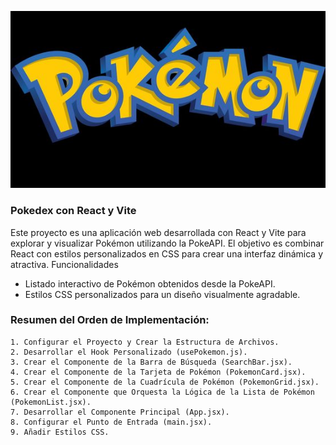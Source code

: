 ![Poké Ball](./src/images/vector-pokemon.jpg)

### Pokedex con React y Vite 

Este proyecto es una aplicación web desarrollada con React y Vite para explorar y visualizar Pokémon utilizando la PokeAPI. El objetivo es combinar React con estilos personalizados en CSS para crear una interfaz dinámica y atractiva.
Funcionalidades

   - Listado interactivo de Pokémon obtenidos desde la PokeAPI.
   - Estilos CSS personalizados para un diseño visualmente agradable.

### Resumen del Orden de Implementación:

    1. Configurar el Proyecto y Crear la Estructura de Archivos.
    2. Desarrollar el Hook Personalizado (usePokemon.js).
    3. Crear el Componente de la Barra de Búsqueda (SearchBar.jsx).
    4. Crear el Componente de la Tarjeta de Pokémon (PokemonCard.jsx).
    5. Crear el Componente de la Cuadrícula de Pokémon (PokemonGrid.jsx).
    6. Crear el Componente que Orquesta la Lógica de la Lista de Pokémon (PokemonList.jsx).
    7. Desarrollar el Componente Principal (App.jsx).
    8. Configurar el Punto de Entrada (main.jsx).
    9. Añadir Estilos CSS.